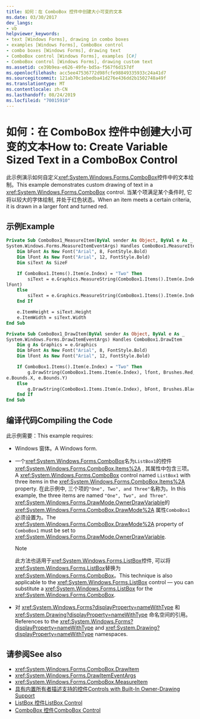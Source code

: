 ```yaml
---
title: 如何：在 ComboBox 控件中创建大小可变的文本
ms.date: 03/30/2017
dev_langs:
- vb
helpviewer_keywords:
- text [Windows Forms], drawing in combo boxes
- examples [Windows Forms], ComboBox control
- combo boxes [Windows Forms], drawing text
- ComboBox control [Windows Forms], examples [C#]
- ComboBox control [Windows Forms], drawing custom text
ms.assetid: ce39b9ea-e626-49fe-bd5a-f567f6d157df
ms.openlocfilehash: acc5ee47536772d98fcfe98849335933c24a41d7
ms.sourcegitcommit: 121ab70c1ebedba41d276e436dd2b1502748a49f
ms.translationtype: MT
ms.contentlocale: zh-CN
ms.lasthandoff: 08/24/2019
ms.locfileid: "70015910"
---
```

# <a name="how-to-create-variable-sized-text-in-a-combobox-control"></a><span data-ttu-id="af68f-102">如何：在 ComboBox 控件中创建大小可变的文本</span><span class="sxs-lookup"><span data-stu-id="af68f-102">How to: Create Variable Sized Text in a ComboBox Control</span></span>
<span data-ttu-id="af68f-103">此示例演示如何自定义<xref:System.Windows.Forms.ComboBox>控件中的文本绘制。</span><span class="sxs-lookup"><span data-stu-id="af68f-103">This example demonstrates custom drawing of text in a <xref:System.Windows.Forms.ComboBox> control.</span></span> <span data-ttu-id="af68f-104">当某个项满足某个条件时, 它将以较大的字体绘制, 并处于红色状态。</span><span class="sxs-lookup"><span data-stu-id="af68f-104">When an item meets a certain criteria, it is drawn in a larger font and turned red.</span></span>

## <a name="example"></a><span data-ttu-id="af68f-105">示例</span><span class="sxs-lookup"><span data-stu-id="af68f-105">Example</span></span>

```vb
Private Sub ComboBox1_MeasureItem(ByVal sender As Object, ByVal e As _
System.Windows.Forms.MeasureItemEventArgs) Handles ComboBox1.MeasureItem
    Dim bFont As New Font("Arial", 8, FontStyle.Bold)
    Dim lFont As New Font("Arial", 12, FontStyle.Bold)
    Dim siText As SizeF

    If ComboBox1.Items().Item(e.Index) = "Two" Then
        siText = e.Graphics.MeasureString(ComboBox1.Items().Item(e.Index), _
lFont)
    Else
        siText = e.Graphics.MeasureString(ComboBox1.Items().Item(e.Index), bFont)
    End If

    e.ItemHeight = siText.Height
    e.ItemWidth = siText.Width
End Sub

Private Sub ComboBox1_DrawItem(ByVal sender As Object, ByVal e As _
System.Windows.Forms.DrawItemEventArgs) Handles ComboBox1.DrawItem
    Dim g As Graphics = e.Graphics
    Dim bFont As New Font("Arial", 8, FontStyle.Bold)
    Dim lFont As New Font("Arial", 12, FontStyle.Bold)

    If ComboBox1.Items().Item(e.Index) = "Two" Then
        g.DrawString(ComboBox1.Items.Item(e.Index), lfont, Brushes.Red, _
e.Bounds.X, e.Bounds.Y)
    Else
        g.DrawString(ComboBox1.Items.Item(e.Index), bFont, Brushes.Black, e.Bounds.X, e.Bounds.Y)
    End If
End Sub
```

## <a name="compiling-the-code"></a><span data-ttu-id="af68f-106">编译代码</span><span class="sxs-lookup"><span data-stu-id="af68f-106">Compiling the Code</span></span>
 <span data-ttu-id="af68f-107">此示例需要：</span><span class="sxs-lookup"><span data-stu-id="af68f-107">This example requires:</span></span>

- <span data-ttu-id="af68f-108">Windows 窗体。</span><span class="sxs-lookup"><span data-stu-id="af68f-108">A Windows form.</span></span>

- <span data-ttu-id="af68f-109">一个<xref:System.Windows.Forms.ComboBox>名为`ListBox1`的控件<xref:System.Windows.Forms.ComboBox.Items%2A> , 其属性中包含三项。</span><span class="sxs-lookup"><span data-stu-id="af68f-109">A <xref:System.Windows.Forms.ComboBox> control named `ListBox1` with three items in the <xref:System.Windows.Forms.ComboBox.Items%2A> property.</span></span> <span data-ttu-id="af68f-110">在此示例中, 三个项的`"One", Two", and Three"`名称为。</span><span class="sxs-lookup"><span data-stu-id="af68f-110">In this example, the three items are named `"One", Two", and Three"`.</span></span> <span data-ttu-id="af68f-111"><xref:System.Windows.Forms.DrawMode.OwnerDrawVariable>的<xref:System.Windows.Forms.ComboBox.DrawMode%2A> 属性`ComboBox1`必须设置为。</span><span class="sxs-lookup"><span data-stu-id="af68f-111">The <xref:System.Windows.Forms.ComboBox.DrawMode%2A> property of `ComboBox1` must be set to <xref:System.Windows.Forms.DrawMode.OwnerDrawVariable>.</span></span>

    > [!NOTE]
    > <span data-ttu-id="af68f-112">此方法也适用于<xref:System.Windows.Forms.ListBox>控件, 可以将<xref:System.Windows.Forms.ListBox>替换为<xref:System.Windows.Forms.ComboBox>。</span><span class="sxs-lookup"><span data-stu-id="af68f-112">This technique is also applicable to the <xref:System.Windows.Forms.ListBox> control — you can substitute a <xref:System.Windows.Forms.ListBox> for the <xref:System.Windows.Forms.ComboBox>.</span></span>

- <span data-ttu-id="af68f-113">对 <xref:System.Windows.Forms?displayProperty=nameWithType> 和 <xref:System.Drawing?displayProperty=nameWithType> 命名空间的引用。</span><span class="sxs-lookup"><span data-stu-id="af68f-113">References to the <xref:System.Windows.Forms?displayProperty=nameWithType> and <xref:System.Drawing?displayProperty=nameWithType> namespaces.</span></span>

## <a name="see-also"></a><span data-ttu-id="af68f-114">请参阅</span><span class="sxs-lookup"><span data-stu-id="af68f-114">See also</span></span>

- <xref:System.Windows.Forms.ComboBox.DrawItem>
- <xref:System.Windows.Forms.DrawItemEventArgs>
- <xref:System.Windows.Forms.ComboBox.MeasureItem>
- [<span data-ttu-id="af68f-115">具有内置所有者描述支持的控件</span><span class="sxs-lookup"><span data-stu-id="af68f-115">Controls with Built-In Owner-Drawing Support</span></span>](controls-with-built-in-owner-drawing-support.md)
- [<span data-ttu-id="af68f-116">ListBox 控件</span><span class="sxs-lookup"><span data-stu-id="af68f-116">ListBox Control</span></span>](listbox-control-windows-forms.md)
- [<span data-ttu-id="af68f-117">ComboBox 控件</span><span class="sxs-lookup"><span data-stu-id="af68f-117">ComboBox Control</span></span>](combobox-control-windows-forms.md)
